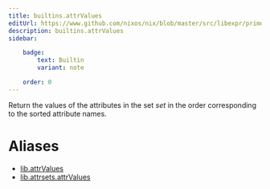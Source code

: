 ```yaml
---
title: builtins.attrValues
editUrl: https://www.github.com/nixos/nix/blob/master/src/libexpr/primops.cc
description: builtins.attrValues
sidebar:

    badge:
        text: Builtin
        variant: note

    order: 0
---
```


Return the values of the attributes in the set *set* in the order
corresponding to the sorted attribute names.


# Aliases

- [lib.attrValues](/nix-doc-comments/reference/lib/lib-attrvalues)
- [lib.attrsets.attrValues](/nix-doc-comments/reference/lib/attrsets/lib-attrsets-attrvalues)


